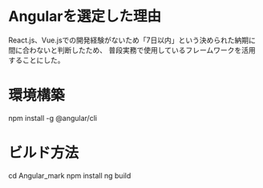 # Angularを選定した理由
React.js、Vue.jsでの開発経験がないため「7日以内」という決められた納期に間に合わないと判断したため、
普段実務で使用しているフレームワークを活用することにした。


# 環境構築
npm install -g @angular/cli


# ビルド方法
cd Angular_mark
npm install 
ng build
